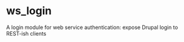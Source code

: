 ws_login
========

A login module for web service authentication: expose Drupal login to REST-ish clients
